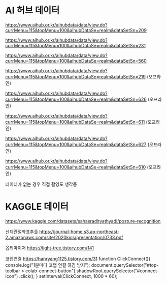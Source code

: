 # AI 허브 데이터

https://www.aihub.or.kr/aihubdata/data/view.do?currMenu=115&topMenu=100&aihubDataSe=realm&dataSetSn=209

https://www.aihub.or.kr/aihubdata/data/view.do?currMenu=115&topMenu=100&aihubDataSe=realm&dataSetSn=231

https://www.aihub.or.kr/aihubdata/data/view.do?currMenu=115&topMenu=100&aihubDataSe=realm&dataSetSn=560

https://www.aihub.or.kr/aihubdata/data/view.do?currMenu=115&topMenu=100&aihubDataSe=realm&dataSetSn=219 (오프라인)

https://www.aihub.or.kr/aihubdata/data/view.do?currMenu=115&topMenu=100&aihubDataSe=realm&dataSetSn=626 (오프라인)

https://www.aihub.or.kr/aihubdata/data/view.do?currMenu=115&topMenu=100&aihubDataSe=realm&dataSetSn=611 (오프라인)

https://www.aihub.or.kr/aihubdata/data/view.do?currMenu=115&topMenu=100&aihubDataSe=realm&dataSetSn=627 (오프라인)

https://www.aihub.or.kr/aihubdata/data/view.do?currMenu=115&topMenu=100&aihubDataSe=realm&dataSetSn=610 (오프라인)

데이터가 없는 경우 직접 촬영도 생각중


# KAGGLE 데이터

https://www.kaggle.com/datasets/sahasradityathyadi/posture-recognition

신체관절좌표추출
https://journal-home.s3.ap-northeast-2.amazonaws.com/site/2020kics/presentation/0733.pdf

옵티마이저
https://light-tree.tistory.com/141

코랩연결
https://hanryang1125.tistory.com/31
function ClickConnect(){
    console.log("1분마다 코랩 연결 끊김 방지"); 
    document.querySelector("#top-toolbar > colab-connect-button").shadowRoot.querySelector("#connect-icon")
.click();
}
setInterval(ClickConnect, 1000 * 60);
